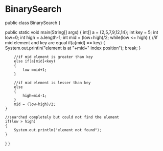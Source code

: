 # BinarySearch

public class BinarySearch {

public static void main(String[] args) 
{
	int[] a = {2,5,7,9,12,14};
	int key = 5;
	int low=0;
	int high = a.length-1;
	int mid = (low+high)/2;
	while(low <= high)
	{
		//if mid element and key are equal
		if(a[mid] == key)
		{
			System.out.println("element is at "+mid+" index position");
			break;
		}
		
		//if mid element is greater than key
		else if(a[mid]<key)
		{
			low =mid+1;
		}
		
		//if mid element is lesser than key
		else
		{
			high=mid-1;
		}
		mid = (low+high)/2;
	}
	
	//searched completely but could not find the element
	if(low > high)	
	{
		System.out.println("element not found");
	}
}
}
